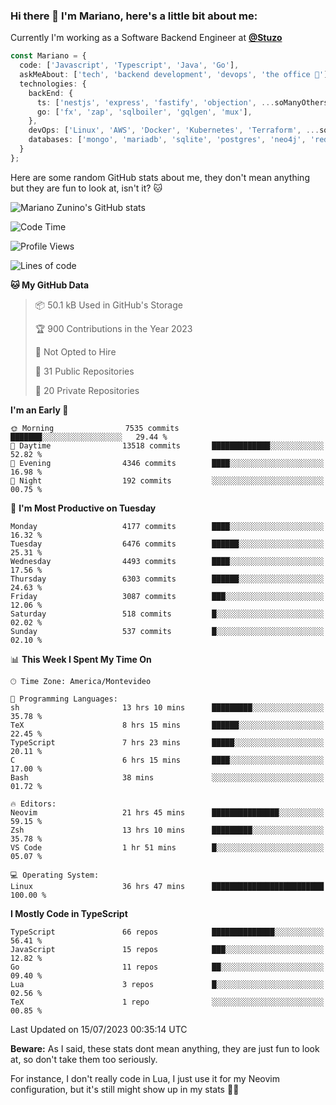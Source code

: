 ### Hi there 👋 I'm Mariano, here's a little bit about me:

Currently I'm working as a Software Backend Engineer at [**@Stuzo**](https://www.stuzo.com/)

```ts
const Mariano = {
  code: ['Javascript', 'Typescript', 'Java', 'Go'],
  askMeAbout: ['tech', 'backend development', 'devops', 'the office 💼'],
  technologies: {
    backEnd: {
      ts: ['nestjs', 'express', 'fastify', 'objection', ...soManyOthersFrameworks],
      go: ['fx', 'zap', 'sqlboiler', 'gqlgen', 'mux'],
    },
    devOps: ['Linux', 'AWS', 'Docker', 'Kubernetes', 'Terraform', ...soManyOthersTools],
    databases: ['mongo', 'mariadb', 'sqlite', 'postgres', 'neo4j', 'redis'],
  }
};
```

Here are some random GitHub stats about me, they don't mean anything but they are fun to look at, isn't it? 🐱

![Mariano Zunino's GitHub stats](https://github-readme-stats.vercel.app/api?username=marianozunino&count_private=true&show_icons=true&theme=radical)

<!--START_SECTION:waka-->
![Code Time](http://img.shields.io/badge/Code%20Time-924%20hrs%209%20mins-blue)

![Profile Views](http://img.shields.io/badge/Profile%20Views-0-blue)

![Lines of code](https://img.shields.io/badge/From%20Hello%20World%20I%27ve%20Written-9.4%20million%20lines%20of%20code-blue)

**🐱 My GitHub Data** 

> 📦 50.1 kB Used in GitHub's Storage 
 > 
> 🏆 900 Contributions in the Year 2023
 > 
> 🚫 Not Opted to Hire
 > 
> 📜 31 Public Repositories 
 > 
> 🔑 20 Private Repositories 
 > 
**I'm an Early 🐤** 

```text
🌞 Morning                7535 commits        ███████░░░░░░░░░░░░░░░░░░   29.44 % 
🌆 Daytime                13518 commits       █████████████░░░░░░░░░░░░   52.82 % 
🌃 Evening                4346 commits        ████░░░░░░░░░░░░░░░░░░░░░   16.98 % 
🌙 Night                  192 commits         ░░░░░░░░░░░░░░░░░░░░░░░░░   00.75 % 
```
📅 **I'm Most Productive on Tuesday** 

```text
Monday                   4177 commits        ████░░░░░░░░░░░░░░░░░░░░░   16.32 % 
Tuesday                  6476 commits        ██████░░░░░░░░░░░░░░░░░░░   25.31 % 
Wednesday                4493 commits        ████░░░░░░░░░░░░░░░░░░░░░   17.56 % 
Thursday                 6303 commits        ██████░░░░░░░░░░░░░░░░░░░   24.63 % 
Friday                   3087 commits        ███░░░░░░░░░░░░░░░░░░░░░░   12.06 % 
Saturday                 518 commits         █░░░░░░░░░░░░░░░░░░░░░░░░   02.02 % 
Sunday                   537 commits         █░░░░░░░░░░░░░░░░░░░░░░░░   02.10 % 
```


📊 **This Week I Spent My Time On** 

```text
🕑︎ Time Zone: America/Montevideo

💬 Programming Languages: 
sh                       13 hrs 10 mins      █████████░░░░░░░░░░░░░░░░   35.78 % 
TeX                      8 hrs 15 mins       ██████░░░░░░░░░░░░░░░░░░░   22.45 % 
TypeScript               7 hrs 23 mins       █████░░░░░░░░░░░░░░░░░░░░   20.11 % 
C                        6 hrs 15 mins       ████░░░░░░░░░░░░░░░░░░░░░   17.00 % 
Bash                     38 mins             ░░░░░░░░░░░░░░░░░░░░░░░░░   01.72 % 

🔥 Editors: 
Neovim                   21 hrs 45 mins      ███████████████░░░░░░░░░░   59.15 % 
Zsh                      13 hrs 10 mins      █████████░░░░░░░░░░░░░░░░   35.78 % 
VS Code                  1 hr 51 mins        █░░░░░░░░░░░░░░░░░░░░░░░░   05.07 % 

💻 Operating System: 
Linux                    36 hrs 47 mins      █████████████████████████   100.00 % 
```

**I Mostly Code in TypeScript** 

```text
TypeScript               66 repos            ██████████████░░░░░░░░░░░   56.41 % 
JavaScript               15 repos            ███░░░░░░░░░░░░░░░░░░░░░░   12.82 % 
Go                       11 repos            ██░░░░░░░░░░░░░░░░░░░░░░░   09.40 % 
Lua                      3 repos             █░░░░░░░░░░░░░░░░░░░░░░░░   02.56 % 
TeX                      1 repo              ░░░░░░░░░░░░░░░░░░░░░░░░░   00.85 % 
```




 Last Updated on 15/07/2023 00:35:14 UTC
<!--END_SECTION:waka-->

**Beware:** As I said, these stats dont mean anything, they are just fun to look at, so don't take them too seriously.

For instance, I don't really code in Lua, I just use it for my Neovim configuration, but it's still might show up in my stats 🤷‍♂️
